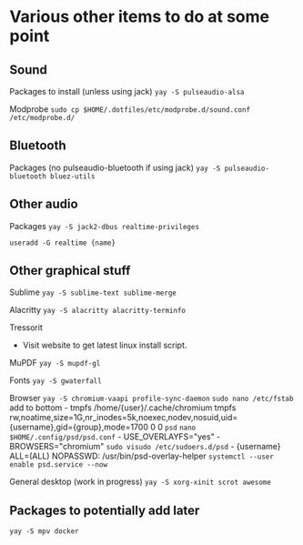 # Various other items to do at some point

## Sound

Packages to install (unless using jack)
`yay -S pulseaudio-alsa` <!-- Unless using jack -->

Modprobe
`sudo cp $HOME/.dotfiles/etc/modprobe.d/sound.conf /etc/modprobe.d/`

## Bluetooth

Packages (no pulseaudio-bluetooth if using jack)
`yay -S pulseaudio-bluetooth bluez-utils`

## Other audio

Packages
`yay -S jack2-dbus realtime-privileges`

`useradd -G realtime {name}`

## Other graphical stuff

Sublime
`yay -S sublime-text sublime-merge`

Alacritty
`yay -S alacritty alacritty-terminfo`

Tressorit
- Visit website to get latest linux install script.

MuPDF
`yay -S mupdf-gl`

Fonts
`yay -S gwaterfall`

Browser
`yay -S chromium-vaapi profile-sync-daemon`
`sudo nano /etc/fstab`
    add to bottom - tmpfs /home/{user}/.cache/chromium tmpfs rw,noatime,size=1G,nr_inodes=5k,noexec,nodev,nosuid,uid={username},gid={group},mode=1700 0 0
`psd`
`nano $HOME/.config/psd/psd.conf`
    - USE_OVERLAYFS="yes"
    - BROWSERS="chromium"
`sudo visudo /etc/sudoers.d/psd`
    - {username} ALL=(ALL) NOPASSWD: /usr/bin/psd-overlay-helper
`systemctl --user enable psd.service --now`

General desktop (work in progress)
`yay -S xorg-xinit scrot awesome`

## Packages to potentially add later

`yay -S mpv docker`
